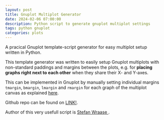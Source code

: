 ```yaml
---
layout: post
title: Gnuplot Multiplot Generator
date: 2024-02-06 07:00:00
description: Python script to generate gnuplot multiplot settings
tags: python gnuplot
categories: plots
---
```

A pracical Gnuplot template-script generator for easy multiplot setup written in Python.

This template generator was written to easily setup Gnuplot multiplots with non-standard paddings and margins between the plots, e.g. for **placing graphs right next to each other** when they share their X- and Y-axes.

This can be implemented in Gnuplot by manually setting individual margins `tmargin`, `bmargin`, `lmargin` and `rmargin` for each graph of the multiplot canvas as explained [here](http://www.gnuplotting.org/multiplot-placing-graphs-next-to-each-other/).

Github repo can be found on <a href='https://github.com/rifatom/Gnuplot-multiplot-generator'>LINK!</a>.

Author of this very usefull script is <a href='https://github.com/stefan-wr'> Stefan Wraase </a>.
